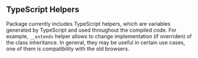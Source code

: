 ## TypeScript Helpers
Package currently includes TypeScript helpers, which are variables generated by TypeScript and used throughout the compiled code.
For example, `__extends` helper allows to change implementation (if overriden) of the class inheritance.
In general, they may be useful in certain use cases, one of them is compatibility with the old browsers.
